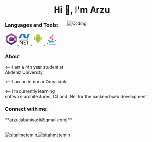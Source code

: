 <h1 align="center">Hi 👋, I'm Arzu </h1>

<img alt="Coding" src="https://cdn.dribbble.com/users/176039/screenshots/5506302/media/79cbe7cf1815a8b5dc825b7063a9a7bd.gif" align="right" width="300" height="224"/>

<h3 align="left">Languages and Tools:</h3>
<p align="left"> 
  <a href="https://www.w3schools.com/cs/" target="_blank" rel="noreferrer"> 
      <img src="https://raw.githubusercontent.com/devicons/devicon/master/icons/csharp/csharp-original.svg" alt="csharp" width="40" height="40"/> 
  </a> 
  <a href="https://dotnet.microsoft.com/" target="_blank" rel="noreferrer"> 
      <img src="https://raw.githubusercontent.com/devicons/devicon/master/icons/dot-net/dot-net-original-wordmark.svg" alt="dotnet" width="40" height="40"/> 
  </a>
  <a href="//https://developer.android.com/" target="_blank" rel="noreferrer"> 
      <img src="https://raw.githubusercontent.com/devicons/devicon/master/icons/android/android-original-wordmark.svg" alt="android" width="40" height="40"/> 
  </a>
  <a href="https://www.java.com" target="_blank" rel="noreferrer"> 
      <img src="https://raw.githubusercontent.com/devicons/devicon/master/icons/java/java-original.svg" alt="java" width="40" height="40"/> 
  </a>
</p>

### About

<-- I am a 4th year student at Akdeniz University

<-- I am an intern at Odeabank 

<-- I’m currently learning software architectures, C# and .Net for the backend web development


<h3 align="left">Connect with me:</h3>
**arzudabaniyasti@gmail.com)** <br/> <br/>
<p align="left">
    <a href="https://twitter.com/arzudabaniyasti" target="blank"> 
        <img align="center" src="https://raw.githubusercontent.com/rahuldkjain/github-profile-readme-generator/master/src/images/icons/Social/twitter.svg"           alt="sitahmetemin" height="30" width="40" />
    </a>
    <a href="https://linkedin.com/in/arzudabaniyasti" target="blank">
        <img align="center" src="https://raw.githubusercontent.com/rahuldkjain/github-profile-readme-generator/master/src/images/icons/Social/linked-in-alt.svg" alt="sitahmetemin" height="30" width="40" />
    </a>
</p>


<!--
**arzudabaniyasti/arzudabaniyasti** is a ✨ _special_ ✨ repository because its `README.md` (this file) appears on your GitHub profile.

Here are some ideas to get you started:

- 🔭 I’m currently working on ...
- 🌱 I’m currently learning ...
- 👯 I’m looking to collaborate on ...
- 🤔 I’m looking for help with ...
- 💬 Ask me about ...
- 📫 How to reach me: ...
- 😄 Pronouns: ...
- ⚡ Fun fact: ...
-->

